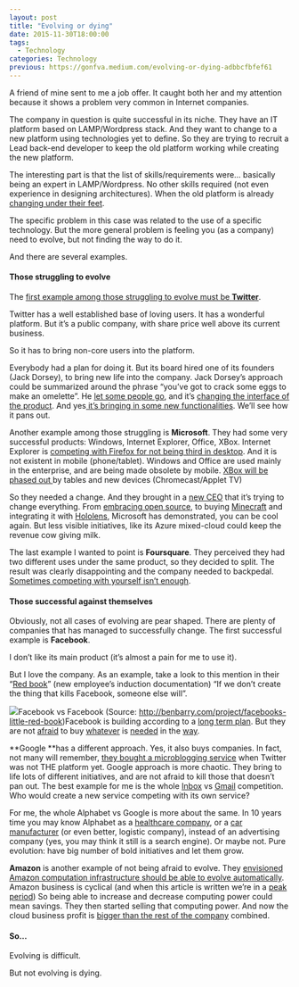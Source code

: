 ```yaml
---
layout: post
title: "Evolving or dying"
date: 2015-11-30T18:00:00
tags:
  - Technology
categories: Technology
previous: https://gonfva.medium.com/evolving-or-dying-adbbcfbfef61
---
```


A friend of mine sent to me a job offer. It caught both her and my attention because it shows a problem very common in Internet companies.

The company in question is quite successful in its niche. They have an IT platform based on LAMP/Wordpress stack. And they want to change to a new platform using technologies yet to define. So they are trying to recruit a Lead back-end developer to keep the old platform working while creating the new platform.

The interesting part is that the list of skills/requirements were… basically being an expert in LAMP/Wordpress. No other skills required (not even experience in designing architectures). When the old platform is already[ changing under their feet](https://developer.wordpress.com/calypso/).

The specific problem in this case was related to the use of a specific technology. But the more general problem is feeling you (as a company) need to evolve, but not finding the way to do it.

And there are several examples.

#### Those struggling to evolve

The [first example among those struggling to evolve must be **Twitter**](https://medium.com/@adamscrabble/starting-the-twitter-post-mortem-1ae524c264b6#.jxhykemqi).

Twitter has a well established base of loving users. It has a wonderful platform. But it’s a public company, with share price well above its current business.

So it has to bring non-core users into the platform.

Everybody had a plan for doing it. But its board hired one of its founders (Jack Dorsey), to bring new life into the company. Jack Dorsey’s approach could be summarized around the phrase “you’ve got to crack some eggs to make an omelette”. He [let some people go](http://www.wired.com/2015/10/twitter-layoffs/), and it’s [changing the interface of the product](http://www.wired.com/2015/11/twitter-ditching-stars-for-hearts-are-about-getting-new-users-and-keeping-them/). And yes[ it’s bringing in some new functionalities](https://about.twitter.com/moments). We’ll see how it pans out.

Another example among those struggling is **Microsoft**. They had some very successful products: Windows, Internet Explorer, Office, XBox. Internet Explorer is [competing with Firefox for not being third in desktop](http://gs.statcounter.com/). And it is not existent in mobile (phone/tablet). Windows and Office are used mainly in the enterprise, and are being made obsolete by mobile. [XBox will be phased out ](http://ben-evans.com/benedictevans/2015/11/24/tv-mobile-and-the-living-room)by tables and new devices (Chromecast/Applet TV)

So they needed a change. And they brought in a [new CEO](https://en.wikipedia.org/wiki/Satya_Nadella) that it’s trying to change everything. From [embracing open source](https://github.com/Microsoft), to buying [Minecraft](http://www.bbc.co.uk/news/technology-29204518) and integrating it with [Hololens](http://www.microsoft.com/microsoft-hololens/en-us), Microsoft has demonstrated, you can be cool again. But less visible initiatives, like its Azure mixed-cloud could keep the revenue cow giving milk.

The last example I wanted to point is **Foursquare**. They perceived they had two different uses under the same product, so they decided to split. The result was clearly disappointing and the company needed to backpedal. [Sometimes competing with yourself isn’t enough](http://www.engadget.com/2015/06/24/foursquare-swarm-split/).

#### Those successful against themselves

Obviously, not all cases of evolving are pear shaped. There are plenty of companies that has managed to successfully change. The first successful example is **Facebook**.

I don’t like its main product (it’s almost a pain for me to use it).

But I love the company. As an example, take a look to this mention in their “[Red book](http://benbarry.com/project/facebooks-little-red-book)” (new employee’s induction documentation) “If we don’t create the thing that kills Facebook, someone else will”.

![](/img/1*TvQxdyFdX4bH4uCDvtxZKA.jpeg)Facebook vs Facebook (Source: <http://benbarry.com/project/facebooks-little-red-book>)Facebook is building according to a [long term plan](http://www.fastcompany.com/3052885/mark-zuckerberg-facebook). But they are not [afraid](http://techcrunch.com/2009/08/10/facebook-acquires-friendfeed/) to buy [whatever](http://newsroom.fb.com/news/2012/04/facebook-to-acquire-instagram/) is [needed](http://newsroom.fb.com/news/2014/02/facebook-to-acquire-whatsapp/) in the [way](https://www.facebook.com/zuck/posts/10101319050523971).

**Google **has a different approach. Yes, it also buys companies. In fact, not many will remember, [they bought a microblogging service](http://readwrite.com/2007/10/09/google_acquires_jaiku) when Twitter was not THE platform yet. Google approach is more chaotic. They bring to life lots of different initiatives, and are not afraid to kill those that doesn’t pan out. The best example for me is the whole [Inbox](https://inbox.google.com/) vs [Gmail](https://mail.google.com/) competition. Who would create a new service competing with its own service?

For me, the whole Alphabet vs Google is more about the same. In 10 years time you may know Alphabet as a [healthcare company](http://www.forbes.com/sites/bijankhosravi/2015/09/22/alphabetgoogle-targets-healthcare-innovations-will-boost-opportunities-for-entrepreneurs/), or a [car manufacturer](https://www.google.com/selfdrivingcar/) (or even better, logistic company), instead of an advertising company (yes, you may think it still is a search engine). Or maybe not. Pure evolution: have big number of bold initiatives and let them grow.

**Amazon** is another example of not being afraid to evolve. They [envisioned Amazon computation infrastructure should be able to evolve automatically](https://en.wikipedia.org/wiki/Amazon_Web_Services#History). Amazon business is cyclical (and when this article is written we’re in a [peak period](https://medium.com/@gonfva/amazon-fire-prepare-for-fireos-edc2c94c961c#.7sxuxiha3)) So being able to increase and decrease computing power could mean savings. They then started selling that computing power. And now the cloud business profit is [bigger than the rest of the company](http://time.com/4084897/amazon-amzn-aws/) combined.

#### So…

Evolving is difficult.

But not evolving is dying.
